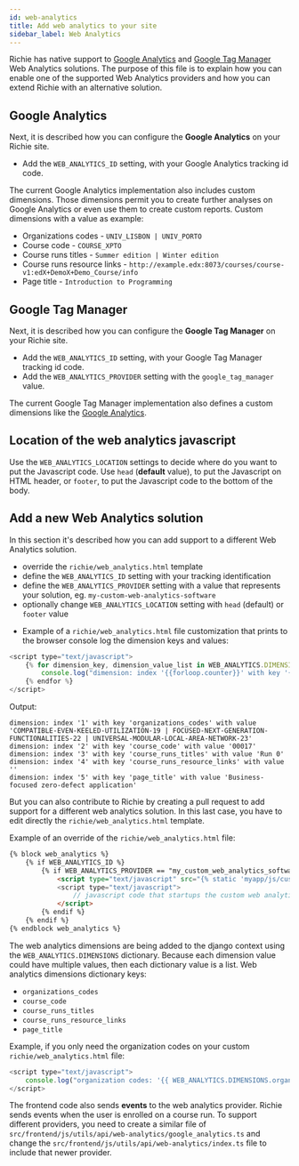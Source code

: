 ```yaml
---
id: web-analytics
title: Add web analytics to your site
sidebar_label: Web Analytics
---
```


Richie has native support to [Google Analytics](#google-analytics) and [Google Tag Manager](#google-tag-manager) Web Analytics solutions.
The purpose of this file is to explain how you can enable one of the supported Web Analytics providers
and how you can extend Richie with an alternative solution.

## Google Analytics
Next, it is described how you can configure the **Google Analytics** on your Richie site.

- Add the `WEB_ANALYTICS_ID` setting, with your Google Analytics tracking id code.

The current Google Analytics implementation also includes custom dimensions. Those dimensions permit you to create further analyses on Google Analytics or even use them to create custom reports. 
Custom dimensions with a value as example:
* Organizations codes - `UNIV_LISBON | UNIV_PORTO`
* Course code - `COURSE_XPTO`
* Course runs titles - `Summer edition | Winter edition`
* Course runs resource links - `http://example.edx:8073/courses/course-v1:edX+DemoX+Demo_Course/info`
* Page title - `Introduction to Programming`

## Google Tag Manager
Next, it is described how you can configure the **Google Tag Manager** on your Richie site.

- Add the `WEB_ANALYTICS_ID` setting, with your Google Tag Manager tracking id code.
- Add the `WEB_ANALYTICS_PROVIDER` setting with the `google_tag_manager` value.

The current Google Tag Manager implementation also defines a custom dimensions like the [Google Analytics](#google-analytics).

## Location of the web analytics javascript
Use the `WEB_ANALYTICS_LOCATION` settings to decide where do you want to put the Javascript code. Use `head` (**default** value), to put the Javascript on HTML header, or `footer`, to put the Javascript code to the bottom of the body.

## Add a new Web Analytics solution

In this section it's described how you can add support to a different Web Analytics solution.

* override the `richie/web_analytics.html` template
* define the `WEB_ANALYTICS_ID` setting with your tracking identification
* define the `WEB_ANALYTICS_PROVIDER` setting with a value that represents your solution, eg. `my-custom-web-analytics-software`
* optionally change `WEB_ANALYTICS_LOCATION` setting with `head` (default) or `footer` value

- Example of a `richie/web_analytics.html` file customization that prints to the browser console log the dimension keys and values:
```javascript
<script type="text/javascript">
    {% for dimension_key, dimension_value_list in WEB_ANALYTICS.DIMENSIONS.items %}
        console.log("dimension: index '{{forloop.counter}}' with key '{{ dimension_key }}' with value '{{ dimension_value_list|join:" | " }}'");
    {% endfor %}
</script>
```

Output:
```
dimension: index '1' with key 'organizations_codes' with value 'COMPATIBLE-EVEN-KEELED-UTILIZATION-19 | FOCUSED-NEXT-GENERATION-FUNCTIONALITIES-22 | UNIVERSAL-MODULAR-LOCAL-AREA-NETWORK-23'
dimension: index '2' with key 'course_code' with value '00017'
dimension: index '3' with key 'course_runs_titles' with value 'Run 0'
dimension: index '4' with key 'course_runs_resource_links' with value ''
dimension: index '5' with key 'page_title' with value 'Business-focused zero-defect application'
```

But you can also contribute to Richie by creating a pull request to add support for a different web analytics solution. In this last case, you have to edit directly the `richie/web_analytics.html` template.

Example of an override of the `richie/web_analytics.html` file:
```html
{% block web_analytics %}
    {% if WEB_ANALYTICS_ID %} 
        {% if WEB_ANALYTICS_PROVIDER == "my_custom_web_analytics_software" %}
            <script type="text/javascript" src="{% static 'myapp/js/custom_web_analytics_software.js' %}">
            <script type="text/javascript">
                // javascript code that startups the custom web analytics software
            </script>
        {% endif %}
    {% endif %}
{% endblock web_analytics %}
```

The web analytics dimensions are being added to the django context using the `WEB_ANALYTICS.DIMENSIONS` dictionary. Because each dimension value could have multiple values, then each dictionary value is a list. Web analytics dimensions dictionary keys:
* `organizations_codes`
* `course_code`
* `course_runs_titles`
* `course_runs_resource_links`
* `page_title`

Example, if you only need the organization codes on your custom `richie/web_analytics.html` file:
```javascript
<script type="text/javascript">
    console.log("organization codes: '{{ WEB_ANALYTICS.DIMENSIONS.organizations_codes |join:" | " }}");
</script>
```

The frontend code also sends **events** to the web analytics provider.
Richie sends events when the user is enrolled on a course run.
To support different providers, you need to create a similar file
of `src/frontend/js/utils/api/web-analytics/google_analytics.ts` and change the `src/frontend/js/utils/api/web-analytics/index.ts` file to include that newer provider.
